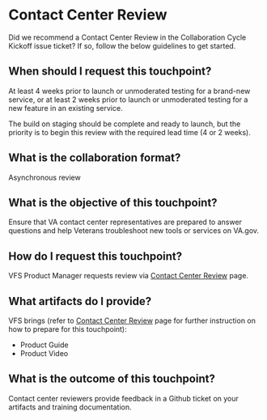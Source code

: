 # Contact Center Review

Did we recommend a Contact Center Review in the Collaboration Cycle Kickoff issue ticket? If so, follow the below guidelines to get started.

## When should I request this touchpoint?
At least 4 weeks prior to launch or unmoderated testing for a brand-new service, or at least 2 weeks prior to launch or unmoderated testing for a new feature in an existing service. 

The build on staging should be complete and ready to launch, but the priority is to begin this review with the required lead time (4 or 2 weeks).

## What is the collaboration format?
Asynchronous review

## What is the objective of this touchpoint?
Ensure that VA contact center representatives are prepared to answer questions and help Veterans troubleshoot new tools or services on VA.gov.

## How do I request this touchpoint?
VFS Product Manager requests review via [Contact Center Review](https://github.com/department-of-veterans-affairs/va.gov-team/blob/master/platform/contact-center/request-contact-center-review.md) page.

## What artifacts do I provide?
VFS brings (refer to [Contact Center Review](https://github.com/department-of-veterans-affairs/va.gov-team/blob/master/platform/contact-center/request-contact-center-review.md) page for further instruction on how to prepare for this touchpoint):
- Product Guide
- Product Video

## What is the outcome of this touchpoint?
Contact center reviewers provide feedback in a Github ticket on your artifacts and training documentation. 
